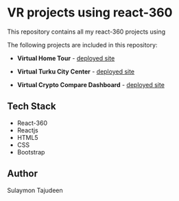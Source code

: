 # VR projects using react-360

This repository contains all my react-360 projects using

The following projects are included in this repository:

-   **Virtual Home Tour** - [deployed site](http://virtualhometour.surge.sh/)

-   **Virtual Turku City Center** - [deployed site](http://virtualturkucitycenter.surge.sh/)

-   **Virtual Crypto Compare Dashboard** - [deployed site](http://virtualcryptodashboard.surge.sh/)

## Tech Stack

-   React-360
-   Reactjs
-   HTML5
-   CSS
-   Bootstrap

## Author

Sulaymon Tajudeen
